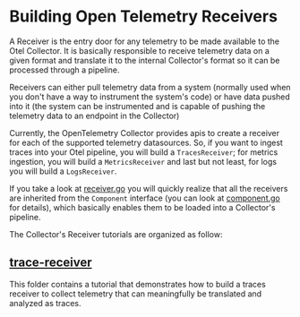 # Building Open Telemetry Receivers

A Receiver is the entry door for any telemetry to be made available to the Otel Collector. It is basically responsible to receive telemetry data on a given format and translate it to the internal Collector's format so it can be processed through a pipeline.

Receivers can either pull telemetry data from a system (normally used when you don't have a way to instrument the system's code) or have data pushed into it (the system can be instrumented and is capable of pushing the telemetry data to an endpoint in the Collector)

Currently, the OpenTelemetry Collector provides apis to create a receiver for each of the supported telemetry datasources. So, if you want to ingest traces into your Otel pipeline, you will build a `TracesReceiver`; for metrics ingestion, you will build a `MetricsReceiver` and last but not least, for logs you will build a `LogsReceiver`.

If you take a look at [receiver.go](https://github.com/open-telemetry/opentelemetry-collector/blob/main/component/receiver.go) you will quickly realize that all the receivers are inherited from the `Component` interface (you can look at [component.go](https://github.com/open-telemetry/opentelemetry-collector/blob/main/component/component.go) for details), which basically enables them to be loaded into a Collector's pipeline.


The Collector's Receiver tutorials are organized as follow:

## [trace-receiver](trace-receiver) 
This folder contains a tutorial that demonstrates how to build a traces receiver to collect telemetry that can meaningfully be translated and analyzed as traces.
